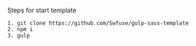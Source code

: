 Steps for start template

```
1. git clone https://github.com/Swfuse/gulp-sass-template
2. npm i
3. gulp
```
